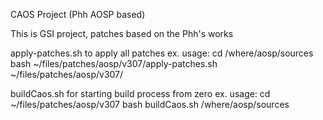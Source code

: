 CAOS Project (Phh AOSP based)


This is GSI project, patches based on the Phh's works

apply-patches.sh to apply all patches
	ex. usage:
		cd /where/aosp/sources
		bash ~/files/patches/aosp/v307/apply-patches.sh ~/files/patches/aosp/v307/

buildCaos.sh for starting build process from zero
	ex. usage:
		cd ~/files/patches/aosp/v307
		bash buildCaos.sh /where/aosp/sources

